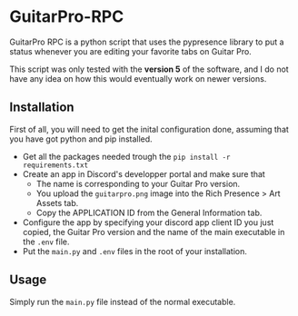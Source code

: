 # GuitarPro-RPC

GuitarPro RPC is a python script that uses the pypresence library to put a status whenever you are editing your favorite tabs on Guitar Pro.


This script was only tested with the **version 5** of the software, and I do not have any idea on how this would eventually work on newer versions. 

## Installation 

First of all, you will need to get the inital configuration done, assuming that you have got python and pip installed.

- Get all the packages needed trough the ```pip install -r requirements.txt```
- Create an app in Discord's developper portal and make sure that
    - The name is corresponding to your Guitar Pro version.
    - You upload the ```guitarpro.png``` image into the Rich Presence > Art Assets tab.
    - Copy the APPLICATION ID from the General Information tab.
- Configure the app by specifying your discord app client ID you just copied, the Guitar Pro version and the name of the main executable in the ```.env``` file.
- Put the ```main.py``` and ```.env``` files in the root of your installation.

## Usage

Simply run the ```main.py``` file instead of the normal executable.
